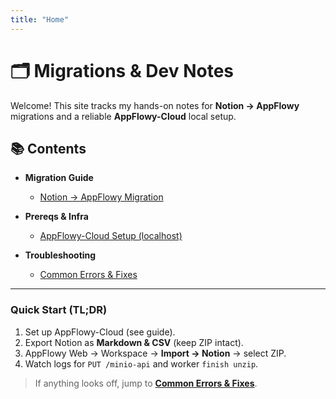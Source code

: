 ```yaml
---
title: "Home"
---
```


# 🗂️ Migrations & Dev Notes

Welcome! This site tracks my hands-on notes for **Notion → AppFlowy** migrations and a reliable **AppFlowy-Cloud** local setup.

## 📚 Contents

- **Migration Guide**
  - [Notion → AppFlowy Migration](guides/notion-to-appflowy-migration.md)

- **Prereqs & Infra**
  - [AppFlowy-Cloud Setup (localhost)](guides/appflowy-cloud-setup.md)

- **Troubleshooting**
  - [Common Errors & Fixes](guides/troubleshooting.md)

---

### Quick Start (TL;DR)

1) Set up AppFlowy-Cloud (see guide).  
2) Export Notion as **Markdown & CSV** (keep ZIP intact).  
3) AppFlowy Web → Workspace → **Import → Notion** → select ZIP.  
4) Watch logs for `PUT /minio-api` and worker `finish unzip`.

> If anything looks off, jump to **[Common Errors & Fixes](guides/troubleshooting.md)**.
